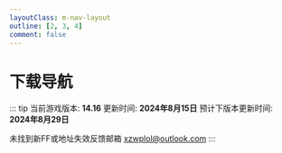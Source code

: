 ```yaml
---
layoutClass: m-nav-layout
outline: [2, 3, 4]
comment: false
---
```


<script setup>
import { NAV_DATA } from './data'
</script>
<style src="./index.scss"> </style>

# 下载导航 
::: tip
当前游戏版本: **14.16**
更新时间: **2024年8月15日**
预计下版本更新时间: **2024年8月29日**

未找到新FF或地址失效反馈邮箱 [xzwplol@outlook.com](mailto:xzwplol@outlook.com)
:::

<MNavLinks v-for="{title, items} in NAV_DATA" :title="title" :items="items"/>





